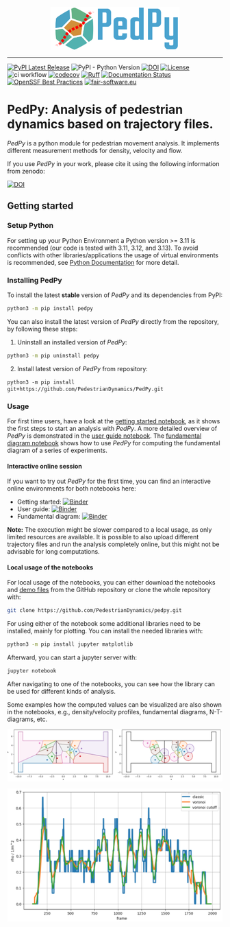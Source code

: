 
<div align="center">
    <img src="docs/source/_static/logo_text.svg" height="100px" alt="PedPy Logo">
</div>

-----------------
[![PyPI Latest Release](https://img.shields.io/pypi/v/pedpy.svg)](https://pypi.org/project/pedpy/)
![PyPI - Python Version](https://img.shields.io/pypi/pyversions/pedpy)
[![DOI](https://zenodo.org/badge/DOI/10.5281/zenodo.7194992.svg)](https://doi.org/10.5281/zenodo.7194992)
[![License](https://img.shields.io/pypi/l/pedpy.svg)](https://github.com/PedestrianDynamics/pedpy/blob/main/LICENSE)
![ci workflow](https://github.com/PedestrianDynamics/pedestrian-trajectory-analyzer/actions/workflows/ci.yml/badge.svg)
[![codecov](https://codecov.io/gh/PedestrianDynamics/PedPy/graph/badge.svg?token=X5C9NTKAVK)](https://codecov.io/gh/PedestrianDynamics/PedPy)
[![Ruff](https://img.shields.io/endpoint?url=https://raw.githubusercontent.com/astral-sh/ruff/main/assets/badge/v2.json)](https://github.com/astral-sh/ruff)
[![Documentation Status](https://readthedocs.org/projects/pedpy/badge/?version=latest)](http://pedpy.readthedocs.io/?badge=latest)
[![OpenSSF Best Practices](https://bestpractices.coreinfrastructure.org/projects/7046/badge)](https://bestpractices.coreinfrastructure.org/projects/7046)
[![fair-software.eu](https://img.shields.io/badge/fair--software.eu-%E2%97%8F%20%20%E2%97%8F%20%20%E2%97%8F%20%20%E2%97%8F%20%20%E2%97%8F-green)](https://fair-software.eu)

# PedPy: Analysis of pedestrian dynamics based on trajectory files.  

*PedPy* is a python module for pedestrian movement analysis. 
It implements different measurement methods for density, velocity and flow.

If you use *PedPy* in your work, please cite it using the following information from zenodo:

[![DOI](https://zenodo.org/badge/DOI/10.5281/zenodo.7194992.svg)](https://doi.org/10.5281/zenodo.7194992)


## Getting started

### Setup Python

For setting up your Python Environment a Python version >= 3.11 is recommended (our code is tested with 3.11, 3.12, and 3.13).
To avoid conflicts with other libraries/applications the usage of virtual environments is recommended, see [Python Documentation](https://docs.python.org/3/library/venv.html) for more detail.

### Installing PedPy

To install the latest **stable** version of *PedPy* and its dependencies from PyPI:
```bash
python3 -m pip install pedpy
```

You can also install the latest version of *PedPy* directly from the repository, by following these steps:

1. Uninstall an installed version of *PedPy*:
```bash
python3 -m pip uninstall pedpy
```

2. Install latest version of *PedPy* from repository:
```
python3 -m pip install git+https://github.com/PedestrianDynamics/PedPy.git
```

### Usage

For first time users, have a look at the [getting started notebook](notebooks/getting_started.ipynb), as it shows the first steps to start an analysis with *PedPy*.
A more detailed overview of *PedPy* is demonstrated in the [user guide notebook](notebooks/user_guide.ipynb).
The [fundamental diagram notebook](notebooks/fundamental_diagram.ipynb) shows how to use *PedPy* for computing the fundamental diagram of a series of experiments.

#### Interactive online session

If you want to try out *PedPy* for the first time, you can find an interactive online environments for both notebooks here:

- Getting started: [![Binder](https://mybinder.org/badge_logo.svg)](https://mybinder.org/v2/gh/PedestrianDynamics/PedPy/main?labpath=notebooks%2Fgetting_started.ipynb)
- User guide: [![Binder](https://mybinder.org/badge_logo.svg)](https://mybinder.org/v2/gh/PedestrianDynamics/PedPy/main?labpath=notebooks%2Fuser_guide.ipynb)
- Fundamental diagram: [![Binder](https://mybinder.org/badge_logo.svg)](https://mybinder.org/v2/gh/PedestrianDynamics/PedPy/main?labpath=notebooks%2Ffundamental_diagram.ipynb)

**Note:** 
The execution might be slower compared to a local usage, as only limited resources are available.
It is possible to also upload different trajectory files and run the analysis completely online, but this might not be advisable for long computations.

#### Local usage of the notebooks

For local usage of the notebooks, you can either download the notebooks and [demo files](notebooks/demo-data) from the GitHub repository or clone the whole repository with:
```bash 
git clone https://github.com/PedestrianDynamics/pedpy.git
```

For using either of the notebook some additional libraries need to be installed, mainly for plotting.
You can install the needed libraries with:

```bash
python3 -m pip install jupyter matplotlib
```

Afterward, you can start a jupyter server with:

```bash
jupyter notebook
```

After navigating to one of the notebooks, you can see how the library can be used for different kinds of analysis.

Some examples how the computed values can be visualized are also shown in the notebooks, e.g., density/velocity profiles, fundamental diagrams, N-T-diagrams, etc.

![voronoi](figs/voronoi_diagrams.png)

![density](figs/density_comparison.png)
